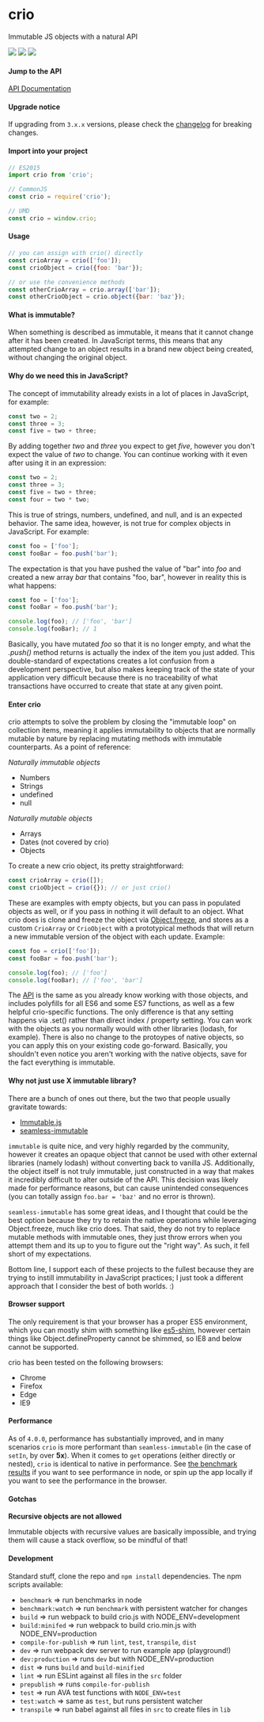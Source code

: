 # crio
Immutable JS objects with a natural API

<img src="https://img.shields.io/badge/build-passing-brightgreen.svg"/>
<img src="https://img.shields.io/badge/coverage-96.54%25-brightgreen.svg"/>
<img src="https://img.shields.io/badge/license-MIT-blue.svg"/>

#### Jump to the API
[API Documentation](https://github.com/planttheidea/crio/blob/master/tutorials/API.md)

#### Upgrade notice

If upgrading from `3.x.x` versions, please check the [changelog](CHANGELOG.md) for breaking changes.

#### Import into your project

```javascript
// ES2015
import crio from 'crio';

// CommonJS
const crio = require('crio');

// UMD
const crio = window.crio;
```

#### Usage

```javascript
// you can assign with crio() directly
const crioArray = crio(['foo']);
const crioObject = crio({foo: 'bar'});

// or use the convenience methods
const otherCrioArray = crio.array(['bar']);
const otherCrioObject = crio.object({bar: 'baz'});
```

#### What is immutable?

When something is described as immutable, it means that it cannot change after it has been created. In JavaScript terms, this means that any attempted change to an object results in a brand new object being created, without changing the original object.

#### Why do we need this in JavaScript?

The concept of immutability already exists in a lot of places in JavaScript, for example:

```javascript
const two = 2;
const three = 3;
const five = two + three;
```

By adding together *two* and *three* you expect to get *five*, however you don't expect the value of *two* to change. You can continue working with it even after using it in an expression:

```javascript
const two = 2;
const three = 3;
const five = two + three;
const four = two * two;
```

This is true of strings, numbers, undefined, and null, and is an expected behavior. The same idea, however, is not true for complex objects in JavaScript. For example:

```javascript
const foo = ['foo'];
const fooBar = foo.push('bar');
```

The expectation is that you have pushed the value of "bar" into *foo* and created a new array *bar* that contains "foo, bar", however in reality this is what happens:

```javascript
const foo = ['foo'];
const fooBar = foo.push('bar');

console.log(foo); // ['foo', 'bar']
console.log(fooBar); // 1
```

Basically, you have mutated *foo* so that it is no longer empty, and what the *.push()* method returns is actually the index of the item you just added. This double-standard of expectations creates a lot confusion from a development perspective, but also makes keeping track of the state of your application very difficult because there is no traceability of what transactions have occurred to create that state at any given point.

#### Enter crio

crio attempts to solve the problem by closing the "immutable loop" on collection items, meaning it applies immutability to objects that are normally mutable by nature by replacing mutating methods with immutable counterparts. As a point of reference:

*Naturally immutable objects*
* Numbers
* Strings
* undefined
* null

*Naturally mutable objects*
* Arrays
* Dates (not covered by crio)
* Objects

To create a new crio object, its pretty straightforward:

```javascript
const crioArray = crio([]);
const crioObject = crio({}); // or just crio()
```

These are examples with empty objects, but you can pass in populated objects as well, or if you pass in nothing it will default to an object. What crio does is clone and freeze the object via [Object.freeze](https://developer.mozilla.org/en-US/docs/Web/JavaScript/Reference/Global_Objects/Object/freeze), and stores as a custom `CrioArray` or `CrioObject` with a prototypical methods that will return a new immutable version of the object with each update. Example:

```javascript
const foo = crio(['foo']);
const fooBar = foo.push('bar');

console.log(foo); // ['foo']
console.log(fooBar); // ['foo', 'bar']
```

The [API](tutorials/API.md) is the same as you already know working with those objects, and includes polyfills for all ES6 and some ES7 functions, as well as a few helpful crio-specific functions. The only difference is that any setting happens via .set() rather than direct index / property setting. You can work with the objects as you normally would with other libraries (lodash, for example). There is also no change to the protoypes of native objects, so you can apply this on your existing code go-forward. Basically, you shouldn't even notice you aren't working with the native objects, save for the fact everything is immutable.

#### Why not just use X immutable library?

There are a bunch of ones out there, but the two that people usually gravitate towards:
* [Immutable.js](https://github.com/facebook/immutable-js)
* [seamless-immutable](https://github.com/rtfeldman/seamless-immutable)

`immutable` is quite nice, and very highly regarded by the community, however it creates an opaque object that cannot be used with other external libraries (namely lodash) without converting back to vanilla JS. Additionally, the object itself is not truly immutable, just constructed in a way that makes it incredibly difficult to alter outside of the API. This decision was likely made for performance reasons, but can cause unintended consequences (you can totally assign `foo.bar = 'baz'` and no error is thrown).

`seamless-immutable` has some great ideas, and I thought that could be the best option because they try to retain the native operations while leveraging Object.freeze, much like crio does. That said, they do not try to replace mutable methods with immutable ones, they just throw errors when you attempt them and its up to you to figure out the "right way". As such, it fell short of my expectations.

Bottom line, I support each of these projects to the fullest because they are trying to instill immutability in JavaScript practices; I just took a different approach that I consider the best of both worlds. :)

#### Browser support

The only requirement is that your browser has a proper ES5 environment, which you can mostly shim with something like [es5-shim](https://github.com/es-shims/es5-shim), however certain things like Object.defineProperty cannot be shimmed, so IE8 and below cannot be supported.

crio has been tested on the following browsers:
* Chrome
* Firefox
* Edge
* IE9

#### Performance

As of `4.0.0`, performance has substantially improved, and in many scenarios `crio` is more performant than `seamless-immutable` (in the case of `setIn`, by over **5x**). When it comes to `get` operations (either directly or nested), `crio` is identical to native in performance. See [the benchmark results](results.csv) if you want to see performance in node, or spin up the app locally if you want to see the performance in the browser.

#### Gotchas

**Recursive objects are not allowed**

Immutable objects with recursive values are basically impossible, and trying them will cause a stack overflow, so be mindful of that!

#### Development

Standard stuff, clone the repo and `npm install` dependencies. The npm scripts available:
* `benchmark` => run benchmarks in node
* `benchmark:watch` => run `benchmark` with persistent watcher for changes
* `build` => run webpack to build crio.js with NODE_ENV=development
* `build:minifed` => run webpack to build crio.min.js with NODE_ENV=production
* `compile-for-publish` => run `lint`, `test`, `transpile`, `dist`
* `dev` => run webpack dev server to run example app (playground!)
* `dev:production` => runs `dev` but with NODE_ENV=production
* `dist` => runs `build` and `build-minified`
* `lint` => run ESLint against all files in the `src` folder
* `prepublish` => runs `compile-for-publish`
* `test` => run AVA test functions with `NODE_ENV=test`
* `test:watch` => same as `test`, but runs persistent watcher
* `transpile` => run babel against all files in `src` to create files in `lib`
